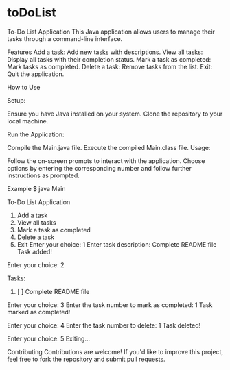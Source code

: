 # toDoList

To-Do List Application
This Java application allows users to manage their tasks through a command-line interface.


Features
Add a task: Add new tasks with descriptions.
View all tasks: Display all tasks with their completion status.
Mark a task as completed: Mark tasks as completed.
Delete a task: Remove tasks from the list.
Exit: Quit the application.



How to Use

Setup:

Ensure you have Java installed on your system.
Clone the repository to your local machine.


Run the Application:

Compile the Main.java file.
Execute the compiled Main.class file.
Usage:

Follow the on-screen prompts to interact with the application.
Choose options by entering the corresponding number and follow further instructions as prompted.

Example
$ java Main

To-Do List Application
1. Add a task
2. View all tasks
3. Mark a task as completed
4. Delete a task
5. Exit
Enter your choice: 1
Enter task description: Complete README file
Task added!

Enter your choice: 2

Tasks:
1. [ ] Complete README file

Enter your choice: 3
Enter the task number to mark as completed: 1
Task marked as completed!

Enter your choice: 4
Enter the task number to delete: 1
Task deleted!

Enter your choice: 5
Exiting...


Contributing
Contributions are welcome! If you'd like to improve this project, feel free to fork the repository and submit pull requests.

